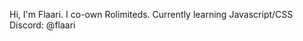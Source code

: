 Hi, I'm Flaari. I co-own Rolimiteds.
Currently learning Javascript/CSS
Discord: @flaari

<!---
Flaari/Flaari is a ✨ special ✨ repository because its `README.md` (this file) appears on your GitHub profile.
You can click the Preview link to take a look at your changes.
--->
